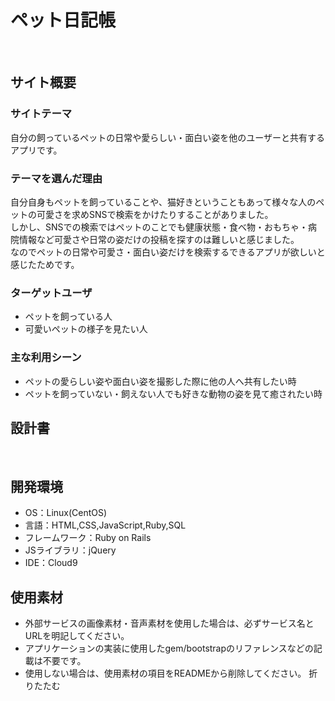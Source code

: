 # ペット日記帳
​
## サイト概要
### サイトテーマ
自分の飼っているペットの日常や愛らしい・面白い姿を他のユーザーと共有するアプリです。
​
### テーマを選んだ理由
自分自身もペットを飼っていることや、猫好きということもあって様々な人のペットの可愛さを求めSNSで検索をかけたりすることがありました。<br>
しかし、SNSでの検索ではペットのことでも健康状態・食べ物・おもちゃ・病院情報など可愛さや日常の姿だけの投稿を探すのは難しいと感じました。<br>
なのでペットの日常や可愛さ・面白い姿だけを検索するできるアプリが欲しいと感じたためです。
​
### ターゲットユーザ
- ペットを飼っている人
- 可愛いペットの様子を見たい人
​
### 主な利用シーン
- ペットの愛らしい姿や面白い姿を撮影した際に他の人へ共有したい時
- ペットを飼っていない・飼えない人でも好きな動物の姿を見て癒されたい時
​
## 設計書
<!--テーマを設定・提出する時点では不要です-->
​
## 開発環境
- OS：Linux(CentOS)
- 言語：HTML,CSS,JavaScript,Ruby,SQL
- フレームワーク：Ruby on Rails
- JSライブラリ：jQuery
- IDE：Cloud9
​
## 使用素材
- 外部サービスの画像素材・音声素材を使用した場合は、必ずサービス名とURLを明記してください。
- アプリケーションの実装に使用したgem/bootstrapのリファレンスなどの記載は不要です。
- 使用しない場合は、使用素材の項目をREADMEから削除してください。
折りたたむ